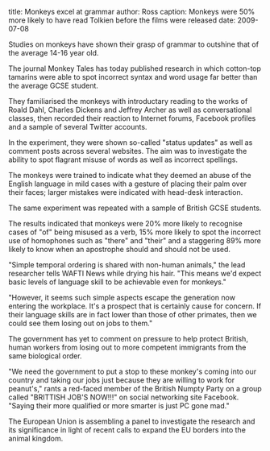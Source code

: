 title: Monkeys excel at grammar
author: Ross
caption: Monkeys were 50% more likely to have read Tolkien before the films were released
date: 2009-07-08

Studies on monkeys have shown their grasp of grammar to outshine that of the
average 14-16 year old.

The journal Monkey Tales has today published research in which cotton-top
tamarins were able to spot incorrect syntax and word usage far better than the
average GCSE student.

They familiarised the monkeys with introductary reading to the works of Roald
Dahl, Charles Dickens and Jeffrey Archer as well as conversational classes, then
recorded their reaction to Internet forums, Facebook profiles and a sample of
several Twitter accounts.

In the experiment, they were shown so-called "status updates" as well as comment
posts across several websites. The aim was to investigate the ability to spot
flagrant misuse of words as well as incorrect spellings.

The monkeys were trained to indicate what they deemed an abuse of the English
language in mild cases with a gesture of placing their palm over their faces;
larger mistakes were indicated with head-desk interaction.

The same experiment was repeated with a sample of British GCSE students.

The results indicated that monkeys were 20% more likely to recognise cases of
"of" being misused as a verb, 15% more likely to spot the incorrect use of
homophones such as "there" and "their" and a staggering 89% more likely to know
when an apostrophe should and should not be used.

"Simple temporal ordering is shared with non-human animals," the lead researcher
tells WAFTI News while drying his hair. "This means we'd expect basic levels of
language skill to be achievable even for monkeys."

"However, it seems such simple aspects escape the generation now entering the
workplace. It's a prospect that is certainly cause for concern. If their
language skills are in fact lower than those of other primates, then we could
see them losing out on jobs to them."

The government has yet to comment on pressure to help protect British, human
workers from losing out to more competent immigrants from the same biological
order.

"We need the government to put a stop to these monkey's coming into our country
and taking our jobs just because they are willing to work for peanut's," rants a
red-faced member of the British Numpty Party on a group called "BRITTISH JOB'S
NOW!!!" on social networking site Facebook. "Saying their more qualified or more
smarter is just PC gone mad."

The European Union is assembling a panel to investigate the research and its
significance in light of recent calls to expand the EU borders into the animal
kingdom.
